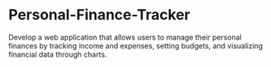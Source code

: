 # Personal-Finance-Tracker
Develop a web application that allows users to manage their personal finances by tracking income and expenses, setting budgets, and visualizing financial data through charts.
